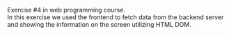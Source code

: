 Exercise #4 in web programming course.<br>
In this exercise we used the frontend to fetch data from the backend server and showing the information on the screen utilizing HTML DOM.
